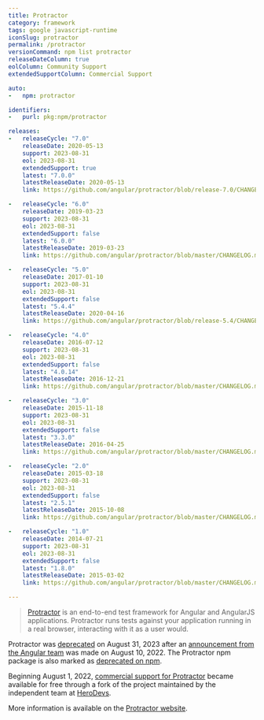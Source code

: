 ```yaml
---
title: Protractor
category: framework
tags: google javascript-runtime
iconSlug: protractor
permalink: /protractor
versionCommand: npm list protractor
releaseDateColumn: true
eolColumn: Community Support
extendedSupportColumn: Commercial Support

auto:
-   npm: protractor

identifiers:
-   purl: pkg:npm/protractor

releases:
-   releaseCycle: "7.0"
    releaseDate: 2020-05-13
    support: 2023-08-31
    eol: 2023-08-31
    extendedSupport: true
    latest: "7.0.0"
    latestReleaseDate: 2020-05-13
    link: https://github.com/angular/protractor/blob/release-7.0/CHANGELOG.md#700

-   releaseCycle: "6.0"
    releaseDate: 2019-03-23
    support: 2023-08-31
    eol: 2023-08-31
    extendedSupport: false
    latest: "6.0.0"
    latestReleaseDate: 2019-03-23
    link: https://github.com/angular/protractor/blob/master/CHANGELOG.md#600

-   releaseCycle: "5.0"
    releaseDate: 2017-01-10
    support: 2023-08-31
    eol: 2023-08-31
    extendedSupport: false
    latest: "5.4.4"
    latestReleaseDate: 2020-04-16
    link: https://github.com/angular/protractor/blob/release-5.4/CHANGELOG.md#544

-   releaseCycle: "4.0"
    releaseDate: 2016-07-12
    support: 2023-08-31
    eol: 2023-08-31
    extendedSupport: false
    latest: "4.0.14"
    latestReleaseDate: 2016-12-21
    link: https://github.com/angular/protractor/blob/master/CHANGELOG.md#4014

-   releaseCycle: "3.0"
    releaseDate: 2015-11-18
    support: 2023-08-31
    eol: 2023-08-31
    extendedSupport: false
    latest: "3.3.0"
    latestReleaseDate: 2016-04-25
    link: https://github.com/angular/protractor/blob/master/CHANGELOG.md#330

-   releaseCycle: "2.0"
    releaseDate: 2015-03-18
    support: 2023-08-31
    eol: 2023-08-31
    extendedSupport: false
    latest: "2.5.1"
    latestReleaseDate: 2015-10-08
    link: https://github.com/angular/protractor/blob/master/CHANGELOG.md#251

-   releaseCycle: "1.0"
    releaseDate: 2014-07-21
    support: 2023-08-31
    eol: 2023-08-31
    extendedSupport: false
    latest: "1.8.0"
    latestReleaseDate: 2015-03-02
    link: https://github.com/angular/protractor/blob/master/CHANGELOG.md#180

---
```


> [Protractor](https://www.protractortest.org/) is an end-to-end test framework for Angular and
> AngularJS applications. Protractor runs tests against your application running in a real browser,
> interacting with it as a user would.

Protractor was [deprecated](https://www.protractortest.org/#/project-status) on August 31, 2023
after an [announcement from the Angular team](https://blog.angular.io/the-state-of-end-to-end-testing-with-angular-d175f751cb9c)
was made on August 10, 2022. The Protractor npm package is also marked as [deprecated on npm](https://www.npmjs.com/package/protractor).

Beginning August 1, 2022, [commercial support for Protractor](https://www.herodevs.com/support/nes-protractor)
became available for free through a fork of the project maintained by the independent team at
[HeroDevs](https://www.herodevs.com/).

More information is available on the [Protractor website](https://www.protractortest.org/).
